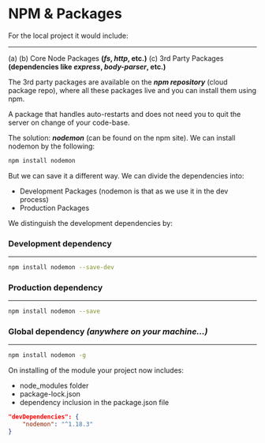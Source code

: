 # NPM & Packages

For the local project it would include:
- - - - - - - - - - - - - - - - - - - -

(a) <Your Code>
(b) Core Node Packages **(_fs_, _http_, etc.)**
(c) 3rd Party Packages **(dependencies like _express_, _body-parser_, etc.)**

The 3rd party packages are available on the ___npm repository___ (cloud package repo), where all these packages live and you can install them using npm.

A package that handles auto-restarts and does not need you to quit the server on change of your code-base.

The solution: ***nodemon*** (can be found on the npm site).
We can install nodemon by the following: 
	
```zsh
npm install nodemon
``` 

But we can save it a different way. We can divide the dependencies into:

* Development Packages (nodemon is that as we use it in the dev process)
* Production Packages

We distinguish the development dependencies by:

### Development dependency
- - - - - - - - - - - - - -
```zsh
npm install nodemon --save-dev
```

### Production dependency
- - - - - - - - - - - - - -
```zsh
npm install nodemon --save
```

### Global dependency _(anywhere on your machine...)_
- - - - - - - - - - - - - - - - - - - - - - - - - - - 
```zsh
npm install nodemon -g
```

On installing of the module your project now includes:

* node_modules folder
* package-lock.json
* dependency inclusion in the package.json file

```json
"devDependencies": {
	"nodemon": "^1.18.3"
}
```